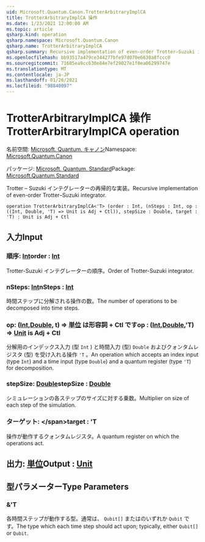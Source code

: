 ```yaml
---
uid: Microsoft.Quantum.Canon.TrotterArbitraryImplCA
title: TrotterArbitraryImplCA 操作
ms.date: 1/23/2021 12:00:00 AM
ms.topic: article
qsharp.kind: operation
qsharp.namespace: Microsoft.Quantum.Canon
qsharp.name: TrotterArbitraryImplCA
qsharp.summary: Recursive implementation of even-order Trotter–Suzuki integrator.
ms.openlocfilehash: bb93517a479ce344277bfe97d070e6630a8fccc0
ms.sourcegitcommit: 71605ea9cc630e84e7ef29027e1f0ea06299747e
ms.translationtype: MT
ms.contentlocale: ja-JP
ms.lasthandoff: 01/26/2021
ms.locfileid: "98840097"
---
```

# <a name="trotterarbitraryimplca-operation"></a><span data-ttu-id="cd985-102">TrotterArbitraryImplCA 操作</span><span class="sxs-lookup"><span data-stu-id="cd985-102">TrotterArbitraryImplCA operation</span></span>

<span data-ttu-id="cd985-103">名前空間: [Microsoft. Quantum. キャノン](xref:Microsoft.Quantum.Canon)</span><span class="sxs-lookup"><span data-stu-id="cd985-103">Namespace: [Microsoft.Quantum.Canon](xref:Microsoft.Quantum.Canon)</span></span>

<span data-ttu-id="cd985-104">パッケージ: [Microsoft. Quantum. Standard](https://nuget.org/packages/Microsoft.Quantum.Standard)</span><span class="sxs-lookup"><span data-stu-id="cd985-104">Package: [Microsoft.Quantum.Standard](https://nuget.org/packages/Microsoft.Quantum.Standard)</span></span>


<span data-ttu-id="cd985-105">Trotter – Suzuki インテグレーターの再帰的な実装。</span><span class="sxs-lookup"><span data-stu-id="cd985-105">Recursive implementation of even-order Trotter–Suzuki integrator.</span></span>

```qsharp
operation TrotterArbitraryImplCA<'T> (order : Int, (nSteps : Int, op : ((Int, Double, 'T) => Unit is Adj + Ctl)), stepSize : Double, target : 'T) : Unit is Adj + Ctl
```


## <a name="input"></a><span data-ttu-id="cd985-106">入力</span><span class="sxs-lookup"><span data-stu-id="cd985-106">Input</span></span>

### <a name="order--int"></a><span data-ttu-id="cd985-107">順序: [Int](xref:microsoft.quantum.lang-ref.int)</span><span class="sxs-lookup"><span data-stu-id="cd985-107">order : [Int](xref:microsoft.quantum.lang-ref.int)</span></span>

<span data-ttu-id="cd985-108">Trotter-Suzuki インテグレーターの順序。</span><span class="sxs-lookup"><span data-stu-id="cd985-108">Order of Trotter-Suzuki integrator.</span></span>


### <a name="nsteps--int"></a><span data-ttu-id="cd985-109">nSteps: [Int](xref:microsoft.quantum.lang-ref.int)</span><span class="sxs-lookup"><span data-stu-id="cd985-109">nSteps : [Int](xref:microsoft.quantum.lang-ref.int)</span></span>

<span data-ttu-id="cd985-110">時間ステップに分解される操作の数。</span><span class="sxs-lookup"><span data-stu-id="cd985-110">The number of operations to be decomposed into time steps.</span></span>


### <a name="op--intdoublet--unit--is-adj--ctl"></a><span data-ttu-id="cd985-111">op: ([Int](xref:microsoft.quantum.lang-ref.int),[Double](xref:microsoft.quantum.lang-ref.double), t) => [単位](xref:microsoft.quantum.lang-ref.unit)  は形容詞 + Ctl です</span><span class="sxs-lookup"><span data-stu-id="cd985-111">op : ([Int](xref:microsoft.quantum.lang-ref.int),[Double](xref:microsoft.quantum.lang-ref.double),'T) => [Unit](xref:microsoft.quantum.lang-ref.unit)  is Adj + Ctl</span></span>

<span data-ttu-id="cd985-112">分解用のインデックス入力 (型 `Int` ) と時間入力 (型) `Double` およびクォンタムレジスタ (型) を受け入れる操作 `'T` 。</span><span class="sxs-lookup"><span data-stu-id="cd985-112">An operation which accepts an index input (type `Int`) and a time input (type `Double`) and a quantum register (type `'T`) for decomposition.</span></span>


### <a name="stepsize--double"></a><span data-ttu-id="cd985-113">stepSize: [Double](xref:microsoft.quantum.lang-ref.double)</span><span class="sxs-lookup"><span data-stu-id="cd985-113">stepSize : [Double](xref:microsoft.quantum.lang-ref.double)</span></span>

<span data-ttu-id="cd985-114">シミュレーションの各ステップのサイズに対する乗数。</span><span class="sxs-lookup"><span data-stu-id="cd985-114">Multiplier on size of each step of the simulation.</span></span>


### <a name="target--t"></a><span data-ttu-id="cd985-115">ターゲット: \</span><span class="sxs-lookup"><span data-stu-id="cd985-115">target : 'T</span></span>

<span data-ttu-id="cd985-116">操作が動作するクォンタムレジスタ。</span><span class="sxs-lookup"><span data-stu-id="cd985-116">A quantum register on which the operations act.</span></span>



## <a name="output--unit"></a><span data-ttu-id="cd985-117">出力: [単位](xref:microsoft.quantum.lang-ref.unit)</span><span class="sxs-lookup"><span data-stu-id="cd985-117">Output : [Unit](xref:microsoft.quantum.lang-ref.unit)</span></span>



## <a name="type-parameters"></a><span data-ttu-id="cd985-118">型パラメーター</span><span class="sxs-lookup"><span data-stu-id="cd985-118">Type Parameters</span></span>

### <a name="t"></a><span data-ttu-id="cd985-119">&</span><span class="sxs-lookup"><span data-stu-id="cd985-119">'T</span></span>

<span data-ttu-id="cd985-120">各時間ステップが動作する型。通常は、 `Qubit[]` またはのいずれか `Qubit` です。</span><span class="sxs-lookup"><span data-stu-id="cd985-120">The type which each time step should act upon; typically, either `Qubit[]` or `Qubit`.</span></span>